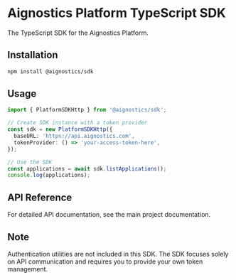 # Aignostics Platform TypeScript SDK

The TypeScript SDK for the Aignostics Platform.

## Installation

```bash
npm install @aignostics/sdk
```

## Usage

```typescript
import { PlatformSDKHttp } from '@aignostics/sdk';

// Create SDK instance with a token provider
const sdk = new PlatformSDKHttp({
  baseURL: 'https://api.aignostics.com',
  tokenProvider: () => 'your-access-token-here',
});

// Use the SDK
const applications = await sdk.listApplications();
console.log(applications);
```

## API Reference

For detailed API documentation, see the main project documentation.

## Note

Authentication utilities are not included in this SDK. The SDK focuses solely on API communication and requires you to provide your own token management.

